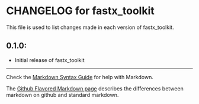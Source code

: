 # CHANGELOG for fastx_toolkit

This file is used to list changes made in each version of fastx_toolkit.

## 0.1.0:

* Initial release of fastx_toolkit

- - - 
Check the [Markdown Syntax Guide](http://daringfireball.net/projects/markdown/syntax) for help with Markdown.

The [Github Flavored Markdown page](http://github.github.com/github-flavored-markdown/) describes the differences between markdown on github and standard markdown.
